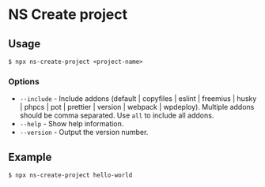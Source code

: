 # NS Create project

## Usage

```
$ npx ns-create-project <project-name>
```

### Options

* `--include` - Include addons (default | copyfiles | eslint | freemius | husky | phpcs | pot | prettier | version | webpack | wpdeploy). Multiple addons should be comma separated. Use `all` to include all addons.
* `--help` - Show help information.
* `--version` - Output the version number.

## Example

```
$ npx ns-create-project hello-world
```
